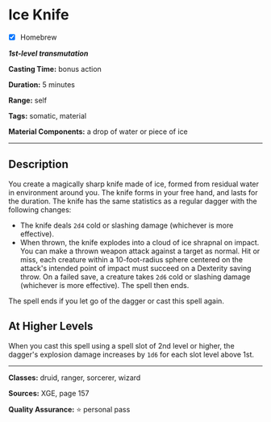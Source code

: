 # Ice Knife

- [x] Homebrew

***1st-level transmutation***

**Casting Time:** bonus action

**Duration:** 5 minutes

**Range:** self

**Tags:** somatic, material

**Material Components:** a drop of water or piece of ice

---

## Description
You create a magically sharp knife made of ice, formed from residual water in environment around you.
The knife forms in your free hand, and lasts for the duration.
The knife has the same statistics as a regular dagger with the following changes:
- The knife deals `2d4` cold or slashing damage (whichever is more effective).
- When thrown, the knife explodes into a cloud of ice shrapnal on impact.
	You can make a thrown weapon attack against a target as normal.
	Hit or miss, each creature within a 10-foot-radius sphere centered on the attack's intended point of impact must succeed on a Dexterity saving throw.
	On a failed save, a creature takes `2d6` cold or slashing damage (whichever is more effective).
	The spell then ends.

The spell ends if you let go of the dagger or cast this spell again.

## At Higher Levels
When you cast this spell using a spell slot of 2nd level or higher, the dagger's explosion damage increases by `1d6` for each slot level above 1st.

---

**Classes:** druid, ranger, sorcerer, wizard

**Sources:** XGE, page 157

**Quality Assurance:** :star: personal pass
